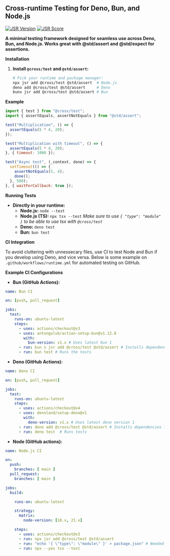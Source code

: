## Cross-runtime Testing for Deno, Bun, and Node.js

[![JSR Version](https://jsr.io/badges/@cross/test?v=bust)](https://jsr.io/@cross/test) [![JSR Score](https://jsr.io/badges/@cross/test/score?v=bust)](https://jsr.io/@cross/test/score)

**A minimal testing framework designed for seamless use across Deno, Bun, and Node.js. Works great with @std/assert and @std/expect for assertions.**

**Installation**

1. **Install `@cross/test` and `@std/assert`:**

   ```bash
   # Pick your runtime and package manager:
   npx jsr add @cross/test @std/assert  # Node.js
   deno add @cross/test @std/assert     # Deno
   bunx jsr add @cross/test @std/assert # Bun
   ```

**Example**

```javascript
import { test } from "@cross/test";
import { assertEquals, assertNotEquals } from "@std/assert";

test("Multiplication", () => {
  assertEquals(5 * 4, 20);
});

test("Multiplication with timeout", () => {
  assertEquals(5 * 4, 20);
}, { timeout: 1000 });

test("Async test", (_context, done) => {
  setTimeout(() => {
    assertNotEquals(5, 4);
    done();
  }, 500);
}, { waitForCallback: true });
```

**Running Tests**

- **Directly in your runtime:**
  - **Node.js:** `node --test`
  - **Node.js (TS):** `npx tsx --test` _Make sure to use `{ "type": "module" }` to be able to use tsx with `@cross/test`_
  - **Deno:** `deno test`
  - **Bun:** `bun test`

**CI Integration**

To avoid cluttering with unnessecary files, use CI to test Node and Bun if you develop using Deno, and vice versa. Below is some example on `.github/workflows/runtime.yml` for automated testing on
GitHub.

**Example CI Configurations**

- **Bun (GitHub Actions):**

```yaml
name: Bun CI

on: [push, pull_request]

jobs:
  test:
    runs-on: ubuntu-latest
    steps:
      - uses: actions/checkout@v3
      - uses: antongolub/action-setup-bun@v1.12.8 
        with:
          bun-version: v1.x # Uses latest bun 1
      - run: bun x jsr add @cross/test @std/assert # Installs dependencies
      - run: bun test # Runs the tests
```

- **Deno (GitHub Actions):**

```yaml
name: Deno CI

on: [push, pull_request]

jobs:
  test:
    runs-on: ubuntu-latest
    steps:
      - uses: actions/checkout@v4
      - uses: denoland/setup-deno@v1
        with:
          deno-version: v1.x # Uses latest deno version 1 
      - run: deno add @cross/test @std/assert # Installs dependencies from jsr.io
      - run: deno test  # Runs tests
```

- **Node (GitHub actions):**

```yaml
name: Node.js CI

on:
  push:
    branches: [ main ]
  pull_request:
    branches: [ main ]

jobs:
  build:

    runs-on: ubuntu-latest

    strategy:
      matrix:
        node-version: [18.x, 21.x]

    steps:
      - uses: actions/checkout@v3
      - run: npx jsr add @cross/test @std/assert
      - run: "echo '{ \"type\": \"module\" }' > package.json" # Needed for tsx to work
      - run: npx --yes tsx --test
```
